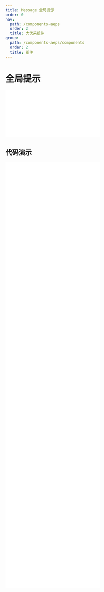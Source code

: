 ```yaml
---
title: Message 全局提示
order: 0
nav:
  path: /components-aeps
  order: 2
  title: 大优采组件
group:
  path: /components-aeps/components
  order: 2
  title: 组件
---
```


# 全局提示

<div>
<embed src="@docs-common/message/index.md"></embed>
</div>
        
## 代码演示

<Row gutter=8>

  <Col span=12>
    
  <div class="code-box"><embed src="@abiz-rc-aeps/message/demo/info-message-aeps.md"></embed></div>
          
  <div class="code-box"><embed src="@abiz-rc-aeps/message/demo/duration-message-aeps.md"></embed></div>
          
  <div class="code-box"><embed src="@abiz-rc-aeps/message/demo/thenable-message-aeps.md"></embed></div>
          
  <div class="code-box"><embed src="@abiz-rc-aeps/message/demo/custom-style-message-aeps.md"></embed></div>
          
  </Col>
          
  <Col span=12>
    
  <div class="code-box"><embed src="@abiz-rc-aeps/message/demo/other-message-aeps.md"></embed></div>
          
  <div class="code-box"><embed src="@abiz-rc-aeps/message/demo/loading-message-aeps.md"></embed></div>
          
  <div class="code-box"><embed src="@abiz-rc-aeps/message/demo/update-message-aeps.md"></embed></div>
          
  <div class="code-box"><embed src="@abiz-rc-aeps/message/demo/hooks-message-aeps.md"></embed></div>
          
  </Col>
          
</Row>
        
<div><embed src="@docs-common/message/index-api.md"></embed><div>
